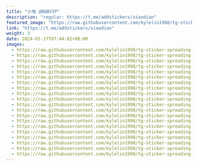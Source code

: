 ```yaml
---
title: "小电 @BQBVIP"
description: "regular: https://t.me/addstickers/xiaodian"
featured_image: "https://raw.githubusercontent.com/kylelin1998/tg-sticker-spreading-worldwide-images/main/img/d0dcc186-94f2-49a0-8a39-f5146699ae71.jpg"
link: "https://t.me/addstickers/xiaodian"
weight: 3
date: 2024-01-17T07:44:02+08:00
images:
  - https://raw.githubusercontent.com/kylelin1998/tg-sticker-spreading-worldwide-images/main/img/d0dcc186-94f2-49a0-8a39-f5146699ae71.jpg
  - https://raw.githubusercontent.com/kylelin1998/tg-sticker-spreading-worldwide-images/main/img/21352ea9-44c3-44ba-8bbe-5deb437134ec.jpg
  - https://raw.githubusercontent.com/kylelin1998/tg-sticker-spreading-worldwide-images/main/img/1432cac7-6ee6-40fe-9563-b8af9ad42db4.jpg
  - https://raw.githubusercontent.com/kylelin1998/tg-sticker-spreading-worldwide-images/main/img/9b592eae-ed7e-400d-9485-ada163a6a4c9.jpg
  - https://raw.githubusercontent.com/kylelin1998/tg-sticker-spreading-worldwide-images/main/img/73f3b8bc-61df-4340-8ff8-729ce1bcd7a2.jpg
  - https://raw.githubusercontent.com/kylelin1998/tg-sticker-spreading-worldwide-images/main/img/fa0635ec-1a2d-4d58-9c9a-79a094b115bb.jpg
  - https://raw.githubusercontent.com/kylelin1998/tg-sticker-spreading-worldwide-images/main/img/a0dc8e7d-98a6-4b82-a859-a87f88467d1c.jpg
  - https://raw.githubusercontent.com/kylelin1998/tg-sticker-spreading-worldwide-images/main/img/5995ddc7-1388-4b04-8af2-f33bda41f90b.jpg
  - https://raw.githubusercontent.com/kylelin1998/tg-sticker-spreading-worldwide-images/main/img/74881572-3700-405b-b88d-b3cd52459fda.jpg
  - https://raw.githubusercontent.com/kylelin1998/tg-sticker-spreading-worldwide-images/main/img/3de95118-393d-4e97-a04b-afa8153a17b5.jpg
  - https://raw.githubusercontent.com/kylelin1998/tg-sticker-spreading-worldwide-images/main/img/543da7b0-26c9-4fbe-838b-c659b2a118f6.jpg
  - https://raw.githubusercontent.com/kylelin1998/tg-sticker-spreading-worldwide-images/main/img/323bf00e-1403-404d-b904-01c2d79542ba.jpg
  - https://raw.githubusercontent.com/kylelin1998/tg-sticker-spreading-worldwide-images/main/img/fc6924ee-400f-47b9-ab83-66d9e34be040.jpg
  - https://raw.githubusercontent.com/kylelin1998/tg-sticker-spreading-worldwide-images/main/img/5d9280a5-490f-4fd8-83f3-5d55b7549e81.jpg
  - https://raw.githubusercontent.com/kylelin1998/tg-sticker-spreading-worldwide-images/main/img/ba443b4a-a9f6-4b01-ab40-83624af2d22e.jpg
  - https://raw.githubusercontent.com/kylelin1998/tg-sticker-spreading-worldwide-images/main/img/1a9e7ac0-0337-44ab-90f0-d9b7279a3fd4.jpg
  - https://raw.githubusercontent.com/kylelin1998/tg-sticker-spreading-worldwide-images/main/img/d7d77ff5-723c-40d3-bb4e-931919bd8c0a.jpg
  - https://raw.githubusercontent.com/kylelin1998/tg-sticker-spreading-worldwide-images/main/img/e1ab94c0-f736-44ff-943d-da26f50581be.jpg
  - https://raw.githubusercontent.com/kylelin1998/tg-sticker-spreading-worldwide-images/main/img/e62c31db-6c02-441e-b8a2-8a8e04de8bd7.jpg
  - https://raw.githubusercontent.com/kylelin1998/tg-sticker-spreading-worldwide-images/main/img/ac95c421-2c2c-47d0-9467-51fc43c9058b.jpg
---
```

